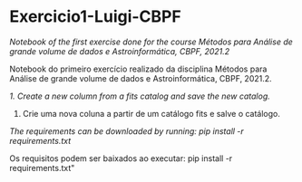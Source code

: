 # Exercicio1-Luigi-CBPF
*Notebook of the first exercise done for the course Métodos para Análise de grande volume de dados e Astroinformática, CBPF, 2021.2*

Notebook do primeiro exercício realizado da disciplina Métodos para Análise de grande volume de dados e Astroinformática, CBPF, 2021.2.


*1. Create a new column from a fits catalog and save the new catalog.*

1. Crie uma nova coluna a partir de um catálogo fits e salve o catálogo.


*The requirements can be downloaded by running: pip install -r requirements.txt*

Os requisitos podem ser baixados ao executar: pip install -r requirements.txt"

